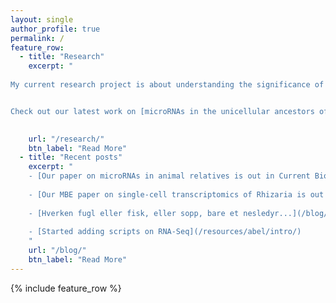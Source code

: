 ```yaml
---
layout: single
author_profile: true
permalink: /
feature_row:
  - title: "Research"
    excerpt: "  
      
My current research project is about understanding the significance of non-coding RNAs in the evolution of multicellular animals.


Check out our latest work on [microRNAs in the unicellular ancestors of animals](https://www.cell.com/current-biology/fulltext/S0960-9822(18)31063-7#%20)"  
  

    url: "/research/"
    btn_label: "Read More"
  - title: "Recent posts"
    excerpt: "
    - [Our paper on microRNAs in animal relatives is out in Current Biology!](/blog/miRNA_paper/)
    
    - [Our MBE paper on single-cell transcriptomics of Rhizaria is out!](/blog/MBE_paper/)
    
    - [Hverken fugl eller fisk, eller sopp, bare et nesledyr...](/blog/dendrogramma-oppdatering/)
    
    - [Started adding scripts on RNA-Seq](/resources/abel/intro/)
    "
    url: "/blog/"
    btn_label: "Read More"
---
```


{% include feature_row %}


